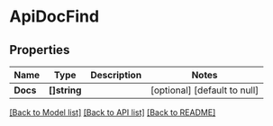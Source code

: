 # ApiDocFind

## Properties
Name | Type | Description | Notes
------------ | ------------- | ------------- | -------------
**Docs** | **[]string** |  | [optional] [default to null]

[[Back to Model list]](../README.md#documentation-for-models) [[Back to API list]](../README.md#documentation-for-api-endpoints) [[Back to README]](../README.md)


